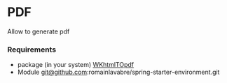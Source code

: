 # PDF

Allow to generate pdf

### Requirements

- package (in your system) [WKhtmlTOpdf](https://wkhtmltopdf.org/downloads.html)
- Module git@github.com:romainlavabre/spring-starter-environment.git